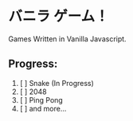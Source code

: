 # バニラ ゲーム！
Games Written in Vanilla Javascript.

## Progress:
1. [ ] Snake (In Progress)
2. [ ] 2048
3. [ ] Ping Pong
4. [ ] and more...
